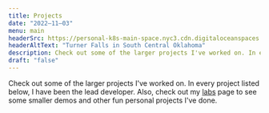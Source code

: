 ```yaml
---
title: Projects
date: "2022–11–03"
menu: main
headerSrc: https://personal-k8s-main-space.nyc3.cdn.digitaloceanspaces.com/thecodeboss.dev/pages/projects/header.jpg
headerAltText: "Turner Falls in South Central Oklahoma"
description: Check out some of the larger projects I've worked on. In every project listed below, I have been the lead developer. Also, check out my Labs page to see some smaller demos and other fun personal projects I've done.
draft: "false"
---
```

Check out some of the larger projects I've worked on. In every project listed
below, I have been the lead developer. Also, check out my
[labs](https://labs.thecodeboss.dev) page to see some smaller demos and other
fun personal projects I've done.
